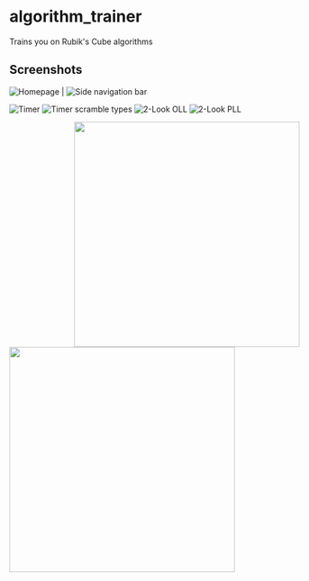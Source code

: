 # algorithm_trainer

Trains you on Rubik's Cube algorithms

## Screenshots
![Homepage](https://github.com/michalkundrat/algorithm-trainer/blob/main/screenshots/Screenshot_20240322-215653.png) | ![Side navigation bar](https://github.com/michalkundrat/algorithm-trainer/blob/main/screenshots/Screenshot_20240322-215655.png)

![Timer](https://github.com/michalkundrat/algorithm-trainer/blob/main/screenshots/Screenshot_20240322-215658.png)
![Timer scramble types](https://github.com/michalkundrat/algorithm-trainer/blob/main/screenshots/Screenshot_20240322-215712.png)
![2-Look OLL](https://github.com/michalkundrat/algorithm-trainer/blob/main/screenshots/Screenshot_20240322-215721.png)
![2-Look PLL](https://github.com/michalkundrat/algorithm-trainer/blob/main/screenshots/Screenshot_20240322-215726.png)

<p float="left">
  <img style="padding-left: 12vw;" src="https://github.com/michalkundrat/algorithm-trainer/blob/main/screenshots/Screenshot_20240322-215653.png" width="400" />
  <img src="https://github.com/michalkundrat/algorithm-trainer/blob/main/screenshots/Screenshot_20240322-215655.png" width="400" /> 
</p>
